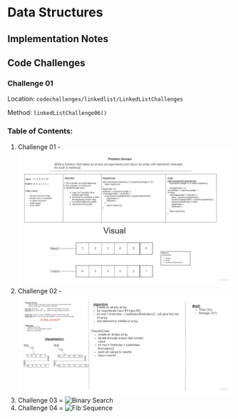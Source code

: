 # Data Structures

## Implementation Notes

## Code Challenges

### Challenge 01

Location: `codechallenges/linkedlist/LinkedListChallenges`

Method: `linkedListChallenge06()`



### Table of Contents:
1. Challenge 01 - ![Reverse Array Problem Domain](/java/datastructures/problemdomains.jpg/reverse-array.jpg)
2. Challenge 02 - ![Insert Shift Array Problem Domain](/java/datastructures/problemdomains.jpg/insertShiftArray.jpg)
3. Challenge 03 = ![Binary Search](/problemdomains.jpg/binary-search.jpg)
4. Challenge 04 = ![Fib Sequence](/problemdomains.jpg/fibonacci%20sequence.jpg)
